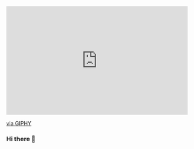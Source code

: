 <iframe src="https://giphy.com/embed/R6xi8dXsRhIjK" width="480" height="288" frameBorder="0" class="giphy-embed" allowFullScreen></iframe><p><a href="https://giphy.com/gifs/writing-R6xi8dXsRhIjK">via GIPHY</a></p>

### Hi there 👋

<!--
**MatiasCagliero-95/MatiasCagliero-95** is a ✨ _special_ ✨ repository because its `README.md` (this file) appears on your GitHub profile.

Here are some ideas to get you started:

- 🔭 I’m currently working on ...
- 🌱 I’m currently learning ...
- 👯 I’m looking to collaborate on ...
- 🤔 I’m looking for help with ...
- 💬 Ask me about ...
- 📫 How to reach me: ...
- 😄 Pronouns: ...
- ⚡ Fun fact: ...
-->

